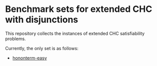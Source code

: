# Benchmark sets for extended CHC with disjunctions


This repository collects the instances of extended CHC satisfiability problems.

Currently, the only set is as follows:

- [hononterm-easy](hononterm-easy)


